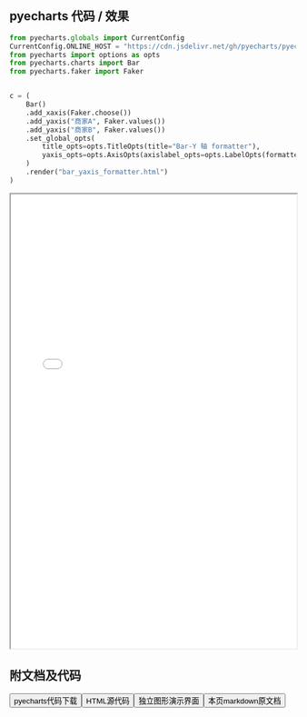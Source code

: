 
## pyecharts 代码 / 效果

```python
from pyecharts.globals import CurrentConfig
CurrentConfig.ONLINE_HOST = "https://cdn.jsdelivr.net/gh/pyecharts/pyecharts-assets@latest/assets/"
from pyecharts import options as opts
from pyecharts.charts import Bar
from pyecharts.faker import Faker


c = (
    Bar()
    .add_xaxis(Faker.choose())
    .add_yaxis("商家A", Faker.values())
    .add_yaxis("商家B", Faker.values())
    .set_global_opts(
        title_opts=opts.TitleOpts(title="Bar-Y 轴 formatter"),
        yaxis_opts=opts.AxisOpts(axislabel_opts=opts.LabelOpts(formatter="{value} /月")),
    )
    .render("bar_yaxis_formatter.html")
)

```

<iframe width="100%" height="800px" src="/pyecharts/Bar/bar_yaxis_formatter.html"></iframe>

## 附文档及代码

<a href="https://cdn.jsdelivr.net/gh/wfy-belief/python/docs/pyecharts/Bar/bar_yaxis_formatter.py"><button class="mybutton">pyecharts代码下载</button></a><a href="https://cdn.jsdelivr.net/gh/wfy-belief/python/docs/pyecharts/Bar/bar_yaxis_formatter.html"><button class="mybutton">HTML源代码</button></a><a href="https://python.wfyblog.cn/pyecharts/Bar/bar_yaxis_formatter.html"><button class="mybutton">独立图形演示界面</button></a><a href="https://cdn.jsdelivr.net/gh/wfy-belief/python/docs/pyecharts/Bar/bar_yaxis_formatter.md"><button class="mybutton">本页markdown原文档</button></a>